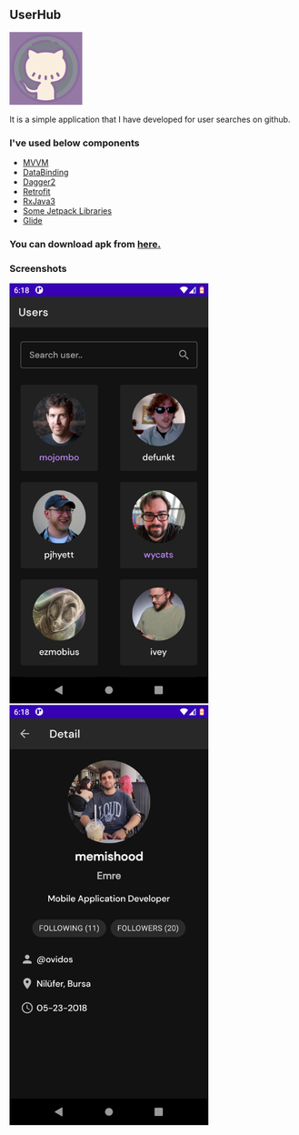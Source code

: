 <h2>UserHub</h2>
<img
src="https://github.com/memishood/UserHub/blob/master/app/src/main/ic_launcher-playstore.png"
width=128
height=128>

<p>It is a simple application that I have developed for user searches on github.</p>

<h3>I've used below components</h3>
<ul>
  <a href="https://developer.android.com/jetpack/guide"><li>MVVM</li></a>
  <a href="https://developer.android.com/topic/libraries/data-binding"><li>DataBinding</li></a>
  <a href="https://dagger.dev/"><li>Dagger2</li></a>
  <a href="https://github.com/square/retrofit"><li>Retrofit</li></a>
  <a href="https://github.com/ReactiveX/RxJava"><li>RxJava3</li></a>
  <a href="https://developer.android.com/jetpack"><li>Some Jetpack Libraries</li></a>
  <a href="https://github.com/bumptech/glide"><li>Glide</li></a>
</ul>

<h3>You can download apk from <a href="https://drive.google.com/file/d/1s9DPycglP7SVzijD-35kJR4UEdEIwaGq/view?usp=sharing">here.</a></h3>

<h3>Screenshots</h3>
<p>
   <img 
       src="https://raw.githubusercontent.com/memishood/UserHub/master/screenshots/screenshot1.png"
       width=350>
  <img 
       src="https://raw.githubusercontent.com/memishood/UserHub/master/screenshots/screenshot2.png"
       width=350>
 </p>